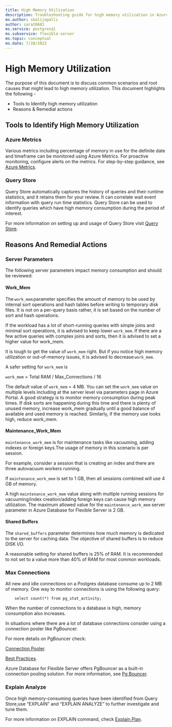 ```yaml
---
title: High Memory Utilization
description: Troubleshooting guide for high memory utilization in Azure Database for PostgreSQL - Flexible Server
ms.author: sbalijepalli
author: sarat0681
ms.service: postgresql
ms.subservice: flexible-server
ms.topic: conceptual
ms.date: 7/28/2022
---
```


# High Memory Utilization
The purpose of this document is to discuss common scenarios and root causes that might lead to high memory utilization. 
This document highlights the following -

-   Tools to Identify high memory utilization
-   Reasons & Remedial actions  

## Tools to Identify High Memory Utilization 

### Azure Metrics
Various metrics including percentage of memory in use for the definite date and timeframe can be monitored using Azure Metrics.
For proactive monitoring, configure alerts on the metrics. For step-by-step guidance, see [Azure Metrics](./howto-alert-on-metrics.md).


### Query Store

Query Store automatically captures the history of queries and their runtime statistics, and it retains them for your review. 
It can correlate wait event information with query run time statistics. Query Store can be used to identify queries which have
 high memory consumption during the period of interest. 

For more information on setting up and usage of Query Store visit [Query Store](./concepts-query-store.md).

## Reasons And Remedial Actions

### Server Parameters

The following server parameters impact memory consumption and should be reviewed:

#### Work_Mem  
The `work_mem` parameter specifies the amount of memory to be used by internal sort operations and hash tables before writing to
 temporary disk files. It is not on a per-query basis rather, it is set based on the number of sort and hash operations. 

If the workload has a lot of short-running queries with simple joins and minimal sort operations, it is 
advised to keep lower `work_mem`. If there are a few active queries with complex joins and sorts, then it is advised 
to set a higher value for work_mem. 

It is tough to get the value of `work_mem` right. But if you notice high memory utilization or out-of-memory issues, 
it is advised to decrease `work_mem`.

A safer setting for `work_mem` is 

`work_mem` = Total RAM / Max_Connections / 16 

The default value of `work_mem` = 4 MB. You can set the `work_mem` value on multiple levels including at the server level 
via parameters page in Azure Portal. A good strategy is to monitor memory consumption during peak times. 
If disk sorts are happening during this time and there is plenty of unused memory, increase work_mem gradually 
until a good balance of available and used memory is reached.
Similarly, if the memory use looks high, reduce work_mem. 


#### Maintenance_Work_Mem 

`maintenance_work_mem` is for maintenance tasks like vacuuming, adding indexes or foreign keys.The usage of memory in this scenario is per session. 

For example, consider a session that is creating an index and there are three autovacuum workers running. 

If `maintenance_work_mem` is set to 1 GB, then all sessions combined will use 4 GB of memory.

A high `maintenance_work_mem` value along with multiple running sessions for vacuuming/index creation/adding foreign keys can cause 
high memory utilization. The maximum allowed value for the ``maintenance_work_mem`` server parameter in Azure Database for Flexible Server
 is 2 GB.


#### Shared Buffers 

The `shared_buffers` parameter determines how much memory is dedicated to the server for caching data. The objective of shared buffers 
is to reduce DISK I/O.

A reasonable setting for shared buffers is 25% of RAM. It is recommended to not set to a value more than 40% of RAM for most common workloads.
                                                                                                         
### Max Connections 

All new and idle connections on a Postgres database consume up to 2 MB of memory. One way to monitor connections is using the following query: 
~~~
    select count(*) from pg_stat_activity;
~~~
When the number of connections to a database is high, memory consumption also increases.

In situations where there are a lot of database connections consider using a connection pooler like PgBouncer.

For more details on PgBouncer check:

[Connection Pooler](https://techcommunity.microsoft.com/t5/azure-database-for-postgresql/not-all-postgres-connection-pooling-is-equal/ba-p/825717).

[Best Practices](https://techcommunity.microsoft.com/t5/azure-database-for-postgresql/connection-handling-best-practice-with-postgresql/ba-p/790883).


Azure Database for Flexible Server offers PgBouncer as a built-in connection pooling solution. For more information, see [Pg Bouncer](./concepts-pgbouncer.md).

### Explain Analyze 

Once high memory-consuming queries have been identified from Query Store,use “EXPLAIN” and “EXPLAIN ANALYZE” to further investigate and tune them.

For more information on EXPLAIN command, check [Explain Plan](https://www.postgresql.org/docs/current/sql-explain.html).
